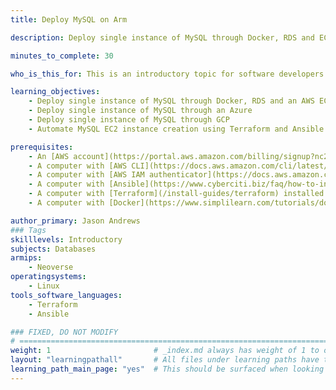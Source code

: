 ```yaml
---
title: Deploy MySQL on Arm

description: Deploy single instance of MySQL through Docker, RDS and EC2 instance

minutes_to_complete: 30   

who_is_this_for: This is an introductory topic for software developers who want to deploy MySQL.

learning_objectives: 
    - Deploy single instance of MySQL through Docker, RDS and an AWS EC2
    - Deploy single instance of MySQL through an Azure
    - Deploy single instance of MySQL through GCP
    - Automate MySQL EC2 instance creation using Terraform and Ansible

prerequisites:
    - An [AWS account](https://portal.aws.amazon.com/billing/signup?nc2=h_ct&src=default&redirect_url=https%3A%2F%2Faws.amazon.com%2Fregistration-confirmation#/start). Create an account if needed.
    - A computer with [AWS CLI](https://docs.aws.amazon.com/cli/latest/userguide/getting-started-install.html) installed
    - A computer with [AWS IAM authenticator](https://docs.aws.amazon.com/eks/latest/userguide/install-aws-iam-authenticator.html) installed
    - A computer with [Ansible](https://www.cyberciti.biz/faq/how-to-install-and-configure-latest-version-of-ansible-on-ubuntu-linux/) installed
    - A computer with [Terraform](/install-guides/terraform) installed
    - A computer with [Docker](https://www.simplilearn.com/tutorials/docker-tutorial/how-to-install-docker-on-ubuntu) installed

author_primary: Jason Andrews
### Tags
skilllevels: Introductory
subjects: Databases
armips:
    - Neoverse
operatingsystems:
    - Linux
tools_software_languages:
    - Terraform
    - Ansible

### FIXED, DO NOT MODIFY
# ================================================================================
weight: 1                       # _index.md always has weight of 1 to order correctly
layout: "learningpathall"       # All files under learning paths have this same wrapper
learning_path_main_page: "yes"  # This should be surfaced when looking for related content. Only set for _index.md of learning path content.
---
```


